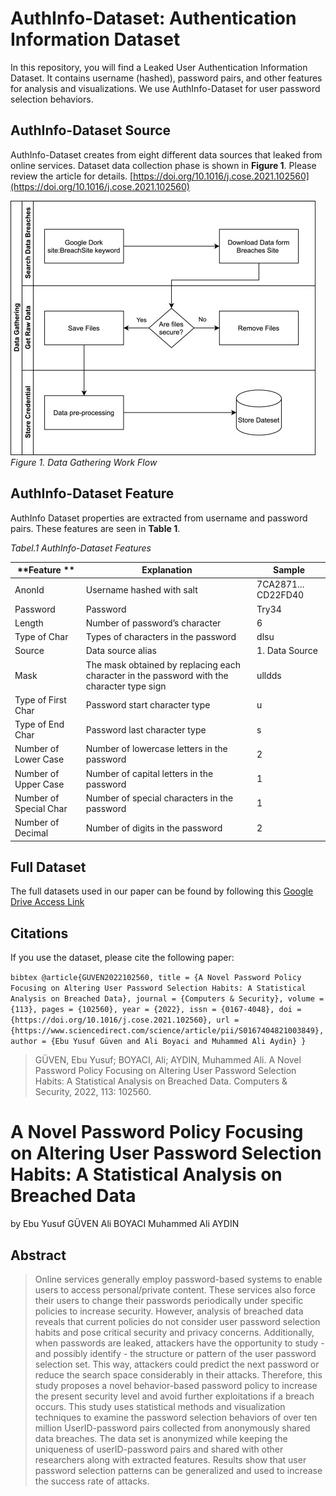 # AuthInfo-Dataset: Authentication Information Dataset

In this repository, you will find a Leaked User Authentication Information Dataset. It contains username (hashed), password pairs, and other features for analysis and visualizations. We use AuthInfo-Dataset for user password selection behaviors.

## AuthInfo-Dataset Source

AuthInfo-Dataset creates from eight different data sources that leaked from online services. Dataset data collection phase is shown in **Figure 1**. Please review the article for details. 
[https://doi.org/10.1016/j.cose.2021.102560](https://doi.org/10.1016/j.cose.2021.102560)

![Data Gathering Work Flow](figures/dataGathering.jpg)
*Figure 1. Data Gathering Work Flow*

## AuthInfo-Dataset Feature

AuthInfo Dataset properties are extracted from username and password pairs. These features are seen in **Table 1**.

*Tabel.1 AuthInfo-Dataset Features*

| **Feature **		| **Explanation**						| **Sample**			|
|-------------------|---------------------------------------|-----------------------|
| AnonId			| Username hashed with salt				| 7CA2871... CD22FD40 	|
| Password			| Password								| Try34 				|
| Length			| Number of password’s character 		| 6 					|
| Type of Char		| Types of characters in the password 	| dlsu 					|
| Source			| Data source alias 					| 1. Data Source 		|
| Mask				| The mask obtained by replacing each character in the password with the character type sign																		| ulldds 	|
| Type of First Char 		| Password start character type 				| u 		|
| Type of End Char 			| Password last character type 					| s 		|
| Number of Lower Case 		| Number of lowercase letters in the password 	| 2			|
| Number of Upper Case 		| Number of capital letters in the password 	| 1			|
| Number of Special Char 	| Number of special characters in the password 	| 1			|
| Number of Decimal 		| Number of digits in the password 				| 2			|


## Full Dataset

The full datasets used in our paper can be found by following this [Google Drive Access Link](https://drive.google.com/drive/folders/1q5GaE8BCn3olqP1yhnM8wAxD_fIz0XoD?usp=sharing)

## Citations

If you use the dataset, please cite the following paper:

``bibtex
@article{GUVEN2022102560,
title = {A Novel Password Policy Focusing on Altering User Password Selection Habits: A Statistical Analysis on Breached Data},
journal = {Computers & Security},
volume = {113},
pages = {102560},
year = {2022},
issn = {0167-4048},
doi = {https://doi.org/10.1016/j.cose.2021.102560},
url = {https://www.sciencedirect.com/science/article/pii/S0167404821003849},
author = {Ebu Yusuf Güven and Ali Boyaci and Muhammed Ali Aydin}
}
``

> GÜVEN, Ebu Yusuf; BOYACI, Ali; AYDIN, Muhammed Ali. A Novel Password Policy Focusing on Altering User Password Selection Habits: A Statistical Analysis on Breached Data. Computers & Security, 2022, 113: 102560.


# A Novel Password Policy Focusing on Altering User Password Selection Habits: A Statistical Analysis on Breached Data

by
Ebu Yusuf GÜVEN
Ali BOYACI
Muhammed Ali AYDIN

## Abstract

> Online services generally employ password-based systems to enable users to access personal/private content. These services also force their users to change their passwords periodically under specific policies to increase security. However, analysis of breached data reveals that current policies do not consider user password selection habits and pose critical security and privacy concerns. Additionally, when passwords are leaked, attackers have the opportunity to study - and possibly identify - the structure or pattern of the user password selection set. This way, attackers could predict the next password or reduce the search space considerably in their attacks. Therefore, this study proposes a novel behavior-based password policy to increase the present security level and avoid further exploitations if a breach occurs. This study uses statistical methods and visualization techniques to examine the password selection behaviors of over ten million UserID-password pairs collected from anonymously shared data breaches. The data set is anonymized while keeping the uniqueness of userID-password pairs and shared with other researchers along with extracted features. Results show that user password selection patterns can be generalized and used to increase the success rate of attacks.

